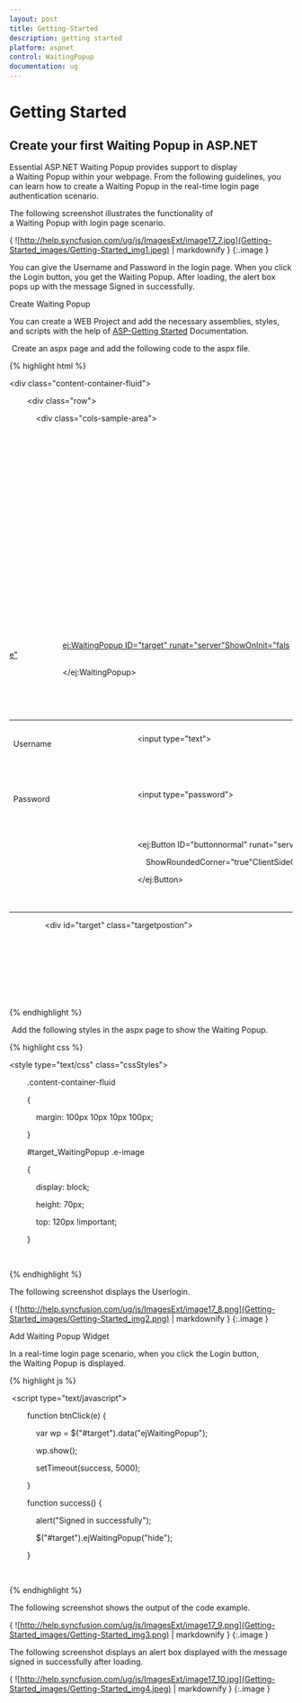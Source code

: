 ```yaml
---
layout: post
title: Getting-Started
description: getting started
platform: aspnet
control: WaitingPopup
documentation: ug
---
```


# Getting Started

## Create your first Waiting Popup in ASP.NET  

Essential ASP.NET Waiting Popup provides support to display a Waiting Popup within your webpage. From the following guidelines, you can learn how to create a Waiting Popup in the real-time login page authentication scenario.

The following screenshot illustrates the functionality of a Waiting Popup with login page scenario.

{ ![http://help.syncfusion.com/ug/js/ImagesExt/image17_7.jpg](Getting-Started_images/Getting-Started_img1.jpeg) | markdownify }
{:.image }


You can give the Username and Password in the login page. When you click the Login button, you get the Waiting Popup. After loading, the alert box pops up with the message Signed in successfully.

Create Waiting Popup

You can create a WEB Project and add the necessary assemblies, styles, and scripts with the help of [ASP-Getting Started](http://help.syncfusion.com/ug/js/Documents/gettingstartedwithmv.htm) Documentation.

 Create an aspx page and add the following code to the aspx file.

{% highlight html %}

<div class="content-container-fluid">

        <div class="row">

            <div class="cols-sample-area">

                <table>

                    <tr>

                        <td>

                            Username

                        </td>

                        <td>

                            <input type="text">

                        </td>

                    </tr>

                    <tr>

                        <td>

                            Password

                        </td>

                        <td>

                            <input type="password">

                        </td>

                    </tr>

                    <tr>

                        <td>

                        </td>

                        <td>

                            <ej:Button ID="buttonnormal" runat="server"Type="Button" Text="login" Size="Large"

                                ShowRoundedCorner="true"ClientSideOnClick="btnClick">

                            </ej:Button>

                        </td>

                        <ej:WaitingPopup ID="target" runat="server"ShowOnInit="false">

                        </ej:WaitingPopup>

                    </tr>

                </table>

                <div id="target" class="targetpostion">

                </div>

            </div>

        </div>

    </div>



{% endhighlight %}

 Add the following styles in the aspx page to show the Waiting Popup.



{% highlight css %}

<style type="text/css" class="cssStyles">

        .content-container-fluid

        {

            margin: 100px 10px 10px 100px;

        }



        #target_WaitingPopup .e-image

        {

            display: block;

            height: 70px;

            top: 120px !important;

        }

    </style>



{% endhighlight %}

The following screenshot displays the Userlogin.

{ ![http://help.syncfusion.com/ug/js/ImagesExt/image17_8.png](Getting-Started_images/Getting-Started_img2.png) | markdownify }
{:.image }


Add Waiting Popup Widget

In a real-time login page scenario, when you click the Login button, the Waiting Popup is displayed.

{% highlight js %}

 <script type="text/javascript">

        function btnClick(e) {

            var wp = $("#target").data("ejWaitingPopup");

            wp.show();

            setTimeout(success, 5000);

        }

        function success() {

            alert("Signed in successfully");

            $("#target").ejWaitingPopup("hide");

        }

    </script>





{% endhighlight %}



The following screenshot shows the output of the code example.

{ ![http://help.syncfusion.com/ug/js/ImagesExt/image17_9.png](Getting-Started_images/Getting-Started_img3.png) | markdownify }
{:.image }


The following screenshot displays an alert box displayed with the message signed in successfully after loading.

{ ![http://help.syncfusion.com/ug/js/ImagesExt/image17_10.jpg](Getting-Started_images/Getting-Started_img4.jpeg) | markdownify }
{:.image }


